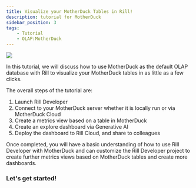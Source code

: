 ```yaml
---
title: Visualize your MotherDuck Tables in Rill!
description: tutorial for MotherDuck
sidebar_position: 3
tags:
    - Tutorial
    - OLAP:MotherDuck
---
```


<img src = '/img/tutorials/ch/MotherDuck-rill.png' class='rounded-gif' />
<br />


In this tutorial, we will discuss how to use MotherDuck as the default OLAP database with Rill to visualize your MotherDuck tables in as little as a few clicks. 

The overall steps of the tutorial are:
1. Launch Rill Developer
2. Connect to your MotherDuck server whether it is locally run or via MotherDuck Cloud
3. Create a metrics view based on a table in MotherDuck
4. Create an explore dashboard via Generative AI
5. Deploy the dashboard to Rill Cloud, and share to colleagues

Once completed, you will have a basic understanding of how to use Rill Developer with MotherDuck and can customize the Rill Developer project to create further metrics views based on MotherDuck tables and create more dashboards. 

### Let's get started!